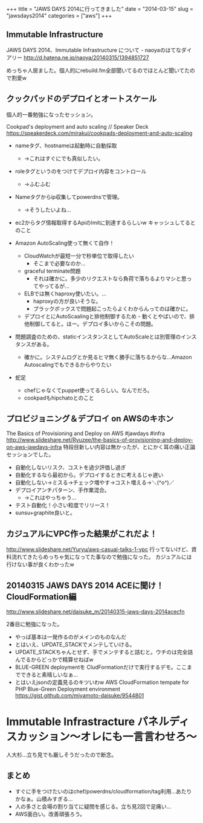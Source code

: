 +++
title = "JAWS DAYS 2014に行ってきました"
date = "2014-03-15"
slug = "jawsdays2014"
categories = ["aws"]
+++


## Immutable Infrastructure
JAWS DAYS 2014、Immutable Infrastructure について - naoyaのはてなダイアリー http://d.hatena.ne.jp/naoya/20140315/1394851727

めっちゃ人居ました。個人的にrebuild.fm全部聞いてるのでほとんど聞いてたので割愛w

## クックパッドのデプロイとオートスケール
個人的一番勉強になったセッション。

Cookpad's deployment and auto scaling // Speaker Deck https://speakerdeck.com/mirakui/cookpads-deployment-and-auto-scaling

- nameタグ、hostnameは起動時に自動採取
	- →これはすぐにでも真似したい。
- roleタグというのをつけてデプロイ内容をコントロール
	- →ふむふむ
- Nameタグからip収集してpowerdnsで管理。
	- →そうしたいよね…
- ec2からタグ情報取得するApiのImitに到達するらしいw キャッシュしてるとのこと

- Amazon AutoScaling使って無くて自作！
    - CloudWatchが最短一分で秒単位で取得したい
	    - そこまで必要なのか…
    - graceful terminate問題
	    - それは確かに。多少のリクエストなら負荷で落ちるよりマシと思ってやってるが…
    - ELBでは無くhaproxy使いたい。…
	    - haproxyの方が良いそうな。
	    - ブラックボックスで問題起こったらよくわからんってのは確かに。
    -  デプロイとにAutoScaalingと排他制御するため
	  - 動くとやばいので、排他制御してると。ほー。デプロイ多いからこその問題。

- 問題調査のための、staticインスタンスとしてAutoScaleとは別管理のインスタンスがある。
	- 確かに。システムログとか見るヒマ無く勝手に落ちるからな…Amazon Autoscalingでもできるからやりたい


- 蛇足
	- chefじゃなくてpuppet使ってるらしい。なんでだろ。
	- cookpadもhipchatoとのこと

## プロビジョニング＆デプロイ on AWSのキホン

The Basics of Provisioning and Deploy on AWS #jawdays #infra http://www.slideshare.net/Ryuzee/the-basics-of-provisioning-and-deploy-on-aws-jawdays-infra
特段目新しい内容は無かったが、とにかく耳の痛い正論セッションでした。

- 自動化しないリスク、コストを過少評価し過ぎ
- 自動化するなら最初から。デプロイするときに考えるじゃ遅い
- 自動化しない→ミスる→チェック増やす→コスト増える→＼(^o^)／
- デプロイアンチパターン、手作業混合。
	- →これはやっちゃう…
- テスト自動化！小さい粒度でリリース！
- sunsu+graphite良いと。


## カジュアルにVPC作った結果がこれだよ！

http://www.slideshare.net/Yuryu/aws-casual-talks-1-vpc
行ってないけど、資料流れてきたらめっちゃ気になってた事なので勉強になった。
カジュアルには行けない事が良くわかったw

## 20140315 JAWS DAYS 2014 ACEに聞け！ CloudFormation編

http://www.slideshare.net/daisuke_m/20140315-jaws-days-2014acecfn

2番目に勉強になった。

- やっぱ基本は一発作るのがメインのものなんだ
- とはいえ、UPDATE_STACKでメンテしていける。
- UPDATE_STACKちゃんとせず、手でメンテすると詰むと。ウチのは完全詰んでるからどっかで精算せねばw
- BLUE-GREEN deploymentを CludFormationだけで実行するデモ。ここまでできると素晴しいなぁ…
- とはいえjsonの定義見るのキツいわw AWS CloudFormation tempate for PHP Blue-Green Deployment environment https://gist.github.com/miyamoto-daisuke/9544801

# Immutable Infrastracture パネルディスカッション〜オレにも一言言わせろ〜
人大杉…立ち見でも厳しそうだったので断念。

## まとめ

- すぐに手をつけたいのはchef/powerdns/cloudformation/tag利用…あたりかなぁ。山積みすぎる…
- 人の多さと会場の割り当てに疑問を感じる。立ち見2回で足痛い…
- AWS面白い。改善頑張ろう。

